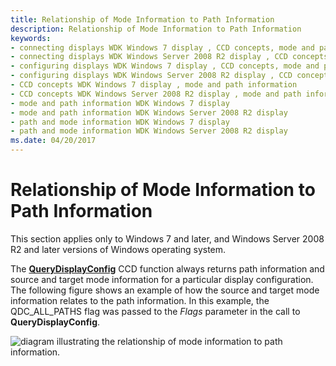 ```yaml
---
title: Relationship of Mode Information to Path Information
description: Relationship of Mode Information to Path Information
keywords:
- connecting displays WDK Windows 7 display , CCD concepts, mode and path information
- connecting displays WDK Windows Server 2008 R2 display , CCD concepts, mode and path information
- configuring displays WDK Windows 7 display , CCD concepts, mode and path information
- configuring displays WDK Windows Server 2008 R2 display , CCD concepts, mode and path information
- CCD concepts WDK Windows 7 display , mode and path information
- CCD concepts WDK Windows Server 2008 R2 display , mode and path information
- mode and path information WDK Windows 7 display
- mode and path information WDK Windows Server 2008 R2 display
- path and mode information WDK Windows 7 display
- path and mode information WDK Windows Server 2008 R2 display
ms.date: 04/20/2017
---
```


# Relationship of Mode Information to Path Information


This section applies only to Windows 7 and later, and Windows Server 2008 R2 and later versions of Windows operating system.

The [**QueryDisplayConfig**](/windows/win32/api/winuser/nf-winuser-querydisplayconfig) CCD function always returns path information and source and target mode information for a particular display configuration. The following figure shows an example of how the source and target mode information relates to the path information. In this example, the QDC\_ALL\_PATHS flag was passed to the *Flags* parameter in the call to **QueryDisplayConfig**.

![diagram illustrating the relationship of mode information to path information.](images/displayconfigpathandmode.png)

 

